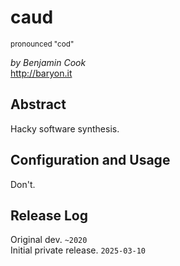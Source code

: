# caud

<sup>pronounced "cod"</sup>

*by Benjamin Cook*\
<http://baryon.it>

## Abstract

Hacky software synthesis.

## Configuration and Usage

Don't.

## Release Log

Original dev. `~2020`\
Initial private release. `2025-03-10`
 
